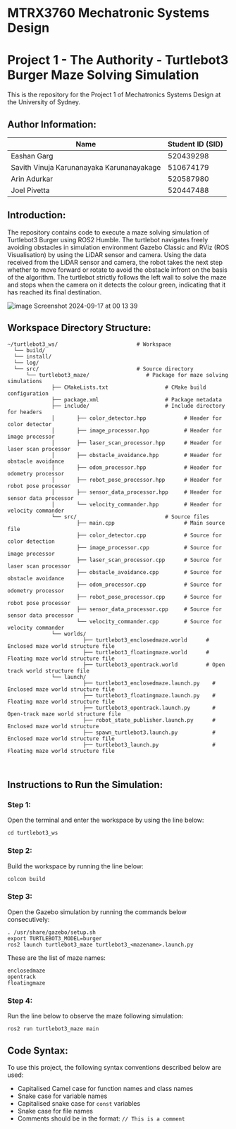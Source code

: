 # MTRX3760 Mechatronic Systems Design
# Project 1 - The Authority - Turtlebot3 Burger Maze Solving Simulation
This is the repository for the Project 1 of Mechatronics Systems Design at the University of Sydney.
## Author Information:
|Name|Student ID (SID)
|------------|------------------------
|Eashan Garg|520439298
|Savith Vinuja Karunanayaka Karunanayakage|510674179
|Arin Adurkar|520587980
|Joel Pivetta|520447488

## Introduction:
The repository contains code to execute a maze solving simulation of Turtlebot3 Burger using ROS2 Humble. The turtlebot navigates freely avoiding obstacles in simulation environment Gazebo Classic and RViz (ROS Visualisation) by using the LiDAR sensor and camera. Using the data received from the LiDAR sensor and camera, the robot takes the next step whether to move forward or rotate to avoid the obstacle infront on the basis of the algorithm. The turtlebot strictly follows the left wall to solve the maze and stops when the camera on it detects the colour green, indicating that it has reached its final destination.

![image](https://github.com/user-attachments/assets/eb2a39e0-d595-4d0d-8b1a-1fa2b161540b) Screenshot 2024-09-17 at 00 13 39

## Workspace Directory Structure:
```
~/turtlebot3_ws/                         # Workspace
  └── build/
  └── install/
  └── log/
  └── src/                               # Source directory
      └── turtlebot3_maze/                  # Package for maze solving simulations
              ├── CMakeLists.txt                  # CMake build configuration
              ├── package.xml                     # Package metadata
              ├── include/                        # Include directory for headers 
              │       ├── color_detector.hpp            # Header for color detector
              │       ├── image_processor.hpp           # Header for image processor
              │       ├── laser_scan_processor.hpp      # Header for laser scan processor
              │       ├── obstacle_avoidance.hpp        # Header for obstacle avoidance
              │       ├── odom_processor.hpp            # Header for odometry processor
              │       ├── robot_pose_processor.hpp      # Header for robot pose processor
              │       ├── sensor_data_processor.hpp     # Header for sensor data processor
              │       └── velocity_commander.hpp        # Header for velocity commander
              └── src/                            # Source files
                      ├── main.cpp                      # Main source file
                      ├── color_detector.cpp            # Source for color detection
                      ├── image_processor.cpp           # Source for image processor
                      ├── laser_scan_processor.cpp      # Source for laser scan processor
                      ├── obstacle_avoidance.cpp        # Source for obstacle avoidance
                      ├── odom_processor.cpp            # Source for odometry processor
                      ├── robot_pose_processor.cpp      # Source for robot pose processor
                      ├── sensor_data_processor.cpp     # Source for sensor data processor
                      └── velocity_commander.cpp        # Source for velocity commander
              └── worlds/
                        ├── turtlebot3_enclosedmaze.world      # Enclosed maze world structure file
                        ├── turtlebot3_floatingmaze.world      # Floating maze world structure file
                        ├── turtlebot3_opentrack.world         # Open track world structure file
              └── launch/
                        ├── turtlebot3_enclosedmaze.launch.py    # Enclosed maze world structure file
                        ├── turtlebot3_floatingmaze.launch.py    # Floating maze world structure file
                        ├── turtlebot3_opentrack.launch.py       # Open-track maze world structure file
                        ├── robot_state_publisher.launch.py      # Enclosed maze world structure 
                        ├── spawn_turtlebot3.launch.py           # Enclosed maze world structure file
                        ├── turtlebot3_launch.py                 # Floating maze world structure file
              
                        
```
## Instructions to Run the Simulation:
### Step 1:
Open the terminal and enter the workspace by using the line below: 
```
cd turtlebot3_ws
```

### Step 2:
Build the workspace by running the line below:
```
colcon build  
```

### Step 3:
Open the Gazebo simulation by running the commands below consecutively:
```
. /usr/share/gazebo/setup.sh
export TURTLEBOT3_MODEL=burger
ros2 launch turtlebot3_maze turtlebot3_<mazename>.launch.py
```

These are the list of maze names:
```
enclosedmaze
opentrack
floatingmaze
```

### Step 4:
Run the line below to observe the maze following simulation:
```
ros2 run turtlebot3_maze main
```

## Code Syntax:
To use this project, the following syntax conventions described below are used:

- Capitalised Camel case for function names and class names
- Snake case for variable names
- Capitalised snake case for ```const``` variables
- Snake case for file names
- Comments should be in the format: ```// This is a comment```
